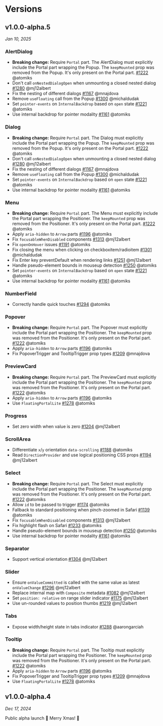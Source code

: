 # Versions

## v1.0.0-alpha.5

_Jan 10, 2025_

### AlertDialog

- **Breaking change:** Require `Portal` part.
  The AlertDialog must explicitly include the Portal part wrapping the Popup.
  The `keepMounted` prop was removed from the Popup.
  It's only present on the Portal part.
  [#1222](https://github.com/mui/base-ui/pull/1222) @atomiks
- Don't call `onNestedDialogOpen` when unmounting a closed nested dialog [#1280](https://github.com/mui/base-ui/pull/1280) @mj12albert
- Fix the nesting of different dialogs [#1167](https://github.com/mui/base-ui/pull/1167) @mnajdova
- Remove `useFloating` call from the Popup [#1300](https://github.com/mui/base-ui/pull/1300) @michaldudak
- Set `pointer-events` on `InternalBackdrop` based on `open` state [#1221](https://github.com/mui/base-ui/pull/1221) @atomiks
- Use internal backdrop for pointer modality [#1161](https://github.com/mui/base-ui/pull/1161) @atomiks

### Dialog

- **Breaking change:** Require `Portal` part.
  The Dialog must explicitly include the Portal part wrapping the Popup.
  The `keepMounted` prop was removed from the Popup.
  It's only present on the Portal part.
  [#1222](https://github.com/mui/base-ui/pull/1222) @atomiks
- Don't call `onNestedDialogOpen` when unmounting a closed nested dialog [#1280](https://github.com/mui/base-ui/pull/1280) @mj12albert
- Fix the nesting of different dialogs [#1167](https://github.com/mui/base-ui/pull/1167) @mnajdova
- Remove `useFloating` call from the Popup [#1300](https://github.com/mui/base-ui/pull/1300) @michaldudak
- Set `pointer-events` on `InternalBackdrop` based on `open` state [#1221](https://github.com/mui/base-ui/pull/1221) @atomiks
- Use internal backdrop for pointer modality [#1161](https://github.com/mui/base-ui/pull/1161) @atomiks

### Menu

- **Breaking change:** Require `Portal` part.
  The Menu must explicitly include the Portal part wrapping the Positioner.
  The `keepMounted` prop was removed from the Positioner.
  It's only present on the Portal part.
  [#1222](https://github.com/mui/base-ui/pull/1222) @atomiks
- Apply `aria-hidden` to `Arrow` parts [#1196](https://github.com/mui/base-ui/pull/1196) @atomiks
- Fix `focusableWhenDisabled` components [#1313](https://github.com/mui/base-ui/pull/1313) @mj12albert
- Fix `openOnHover` issues [#1191](https://github.com/mui/base-ui/pull/1191) @atomiks
- Fix closing the menu when clicking on checkboxitem/radioitem [#1301](https://github.com/mui/base-ui/pull/1301) @michaldudak
- Fix Enter key preventDefault when rendering links [#1251](https://github.com/mui/base-ui/pull/1251) @mj12albert
- Handle pseudo-element bounds in mouseup detection [#1250](https://github.com/mui/base-ui/pull/1250) @atomiks
- Set `pointer-events` on `InternalBackdrop` based on `open` state [#1221](https://github.com/mui/base-ui/pull/1221) @atomiks
- Use internal backdrop for pointer modality [#1161](https://github.com/mui/base-ui/pull/1161) @atomiks

### NumberField

- Correctly handle quick touches [#1294](https://github.com/mui/base-ui/pull/1294) @atomiks

### Popover

- **Breaking change:** Require `Portal` part.
  The Popover must explicitly include the Portal part wrapping the Positioner.
  The `keepMounted` prop was removed from the Positioner.
  It's only present on the Portal part.
  [#1222](https://github.com/mui/base-ui/pull/1222) @atomiks
- Apply `aria-hidden` to `Arrow` parts [#1196](https://github.com/mui/base-ui/pull/1196) @atomiks
- Fix PopoverTrigger and TooltipTrigger prop types [#1209](https://github.com/mui/base-ui/pull/1209) @mnajdova

### PreviewCard

- **Breaking change:** Require `Portal` part.
  The PreviewCard must explicitly include the Portal part wrapping the Positioner.
  The `keepMounted` prop was removed from the Positioner.
  It's only present on the Portal part.
  [#1222](https://github.com/mui/base-ui/pull/1222) @atomiks
- Apply `aria-hidden` to `Arrow` parts [#1196](https://github.com/mui/base-ui/pull/1196) @atomiks
- Use `FloatingPortalLite` [#1278](https://github.com/mui/base-ui/pull/1278) @atomiks

### Progress

- Set zero width when value is zero [#1204](https://github.com/mui/base-ui/pull/1204) @mj12albert

### ScrollArea

- Differentiate `x`/`y` orientation `data-scrolling` [#1188](https://github.com/mui/base-ui/pull/1188) @atomiks
- Read `DirectionProvider` and use logical positioning CSS props [#1194](https://github.com/mui/base-ui/pull/1194) @mj12albert

### Select

- **Breaking change:** Require `Portal` part.
  The Select must explicitly include the Portal part wrapping the Positioner.
  The `keepMounted` prop was removed from the Positioner.
  It's only present on the Portal part.
  [#1222](https://github.com/mui/base-ui/pull/1222) @atomiks
- Allow `id` to be passed to trigger [#1174](https://github.com/mui/base-ui/pull/1174) @atomiks
- Fallback to standard positioning when pinch-zoomed in Safari [#1139](https://github.com/mui/base-ui/pull/1139) @atomiks
- Fix `focusableWhenDisabled` components [#1313](https://github.com/mui/base-ui/pull/1313) @mj12albert
- Fix highlight flash on Safari [#1233](https://github.com/mui/base-ui/pull/1233) @atomiks
- Handle pseudo-element bounds in mouseup detection [#1250](https://github.com/mui/base-ui/pull/1250) @atomiks
- Use internal backdrop for pointer modality [#1161](https://github.com/mui/base-ui/pull/1161) @atomiks

### Separator

- Support vertical orientation [#1304](https://github.com/mui/base-ui/pull/1304) @mj12albert

### Slider

- Ensure `onValueCommitted` is called with the same value as latest `onValueChange` [#1296](https://github.com/mui/base-ui/pull/1296) @mj12albert
- Replace internal map with `Composite` metadata [#1082](https://github.com/mui/base-ui/pull/1082) @mj12albert
- Set `position: relative` on range slider indicator [#1175](https://github.com/mui/base-ui/pull/1175) @mj12albert
- Use un-rounded values to position thumbs [#1219](https://github.com/mui/base-ui/pull/1219) @mj12albert

### Tabs

- Expose width/height state in tabs indicator [#1288](https://github.com/mui/base-ui/pull/1288) @aarongarciah

### Tooltip

- **Breaking change:** Require `Portal` part.
  The Tooltip must explicitly include the Portal part wrapping the Positioner.
  The `keepMounted` prop was removed from the Positioner.
  It's only present on the Portal part.
  [#1222](https://github.com/mui/base-ui/pull/1222) @atomiks
- Apply `aria-hidden` to `Arrow` parts [#1196](https://github.com/mui/base-ui/pull/1196) @atomiks
- Fix PopoverTrigger and TooltipTrigger prop types [#1209](https://github.com/mui/base-ui/pull/1209) @mnajdova
- Use `FloatingPortalLite` [#1278](https://github.com/mui/base-ui/pull/1278) @atomiks

## v1.0.0-alpha.4

_Dec 17, 2024_

Public alpha launch 🐣 Merry Xmas! 🎁
